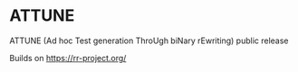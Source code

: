 # ATTUNE
ATTUNE (Ad hoc Test generation ThroUgh biNary rEwriting) public release

Builds on https://rr-project.org/
